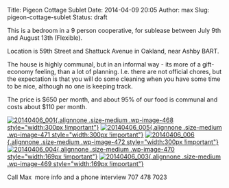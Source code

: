 Title: Pigeon Cottage Sublet
Date: 2014-04-09 20:05
Author: max
Slug: pigeon-cottage-sublet
Status: draft

This is a bedroom in a 9 person cooperative, for sublease between July 9th and August 13th (Flexible).

Location is 59th Street and Shattuck Avenue in Oakland, near Ashby BART.

The house is highly communal, but in an informal way - its more of a gift-economy feeling, than a lot of planning. I.e. there are not official chores, but the expectation is that you will do some cleaning when you have some time to be nice, although no one is keeping track.

The price is \$650 per month, and about 95% of our food is communal and costs about \$110 per month.

[![20140406\_001]({static}/images/uploads/2014/04/20140406_001.jpg){.alignnone .size-medium .wp-image-468 style="width:300px !important"}]({static}/images/uploads/2014/04/20140406_001.jpg) [![20140406\_005]({static}/images/uploads/2014/04/20140406_005.jpg){.alignnone .size-medium .wp-image-471 style="width:300px !important"}]({static}/images/uploads/2014/04/20140406_005.jpg) [![20140406\_006]({static}/images/uploads/2014/04/20140406_006.jpg){.alignnone .size-medium .wp-image-472 style="width:300px !important"}]({static}/images/uploads/2014/04/20140406_006.jpg) [![20140406\_004]({static}/images/uploads/2014/04/20140406_004-e1397073376946.jpg){.alignnone .size-medium .wp-image-470 style="width:169px !important"}]({static}/images/uploads/2014/04/20140406_004.jpg) [![20140406\_003]({static}/images/uploads/2014/04/20140406_003-e1397073360136.jpg){.alignnone .size-medium .wp-image-469 style="width:169px !important"}]({static}/images/uploads/2014/04/20140406_003-e1397073360136.jpg)

Call Max  more info and a phone interview 707 478 7023

